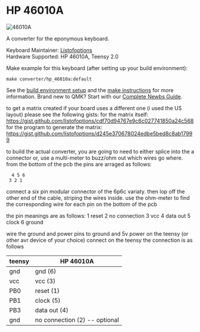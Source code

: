 # HP 46010A

![46010A](https://deskthority.net/w/images/a/a5/HP_46010A_--_top.jpg)

A converter for the eponymous keyboard.

Keyboard Maintainer: [Listofoptions](https://github.com/listofoptions)  
Hardware Supported: HP 46010A, Teensy 2.0  

Make example for this keyboard (after setting up your build environment):

    make converter/hp_46010a:default
    
See the [build environment setup](https://docs.qmk.fm/#/getting_started_build_tools) and the [make instructions](https://docs.qmk.fm/#/getting_started_make_guide) for more information. Brand new to QMK? Start with our [Complete Newbs Guide](https://docs.qmk.fm/#/newbs).

to get a matrix created if your board uses a different one (i used the US layout) please see the following gists:
for the matrix itself: https://gist.github.com/listofoptions/cdf70d94767e9c6c027741850a24c568
for the program to generate the matrix: https://gist.github.com/listofoptions/d245e370678024edbe5bed8c8ab17999

to build the actual converter, you are going to need to either splice into the a connector or, use a multi-meter to buzz/ohm out which wires go where.
from the bottom of the pcb the pins are arraged as follows:


      4 5 6
     3 2 1  


connect a six pin modular connector of the 6p6c variaty.
then lop off the other end of the cable, striping the wires inside.
use the ohm-meter to find the corresponding wire for each pin on the bottom of the pcb

the pin meanings are as follows:
1 reset
2 no connection
3 vcc
4 data out
5 clock
6 ground

wire the ground and power pins to ground and 5v power on the teensy (or other avr device of your choice)
connect
on the teensy the connection is as follows


teensy | HP 46010A
----|-----
gnd | gnd (6)
vcc | vcc (3)
PB0 | reset (1)
PB1 | clock (5)
PB3 | data out (4)
gnd | no connection (2) -- optional
